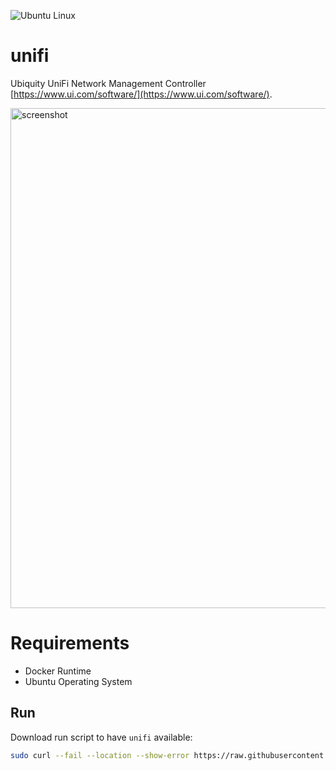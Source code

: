 ![Ubuntu Linux](https://img.shields.io/badge/tested-ubuntu-green.svg)

# unifi

Ubiquity UniFi Network Management Controller [https://www.ui.com/software/](https://www.ui.com/software/).

<img src="https://prd-www-cdn.ubnt.com/media/images/dashboard/frames/unifi-image@2x.png" alt="screenshot" width="800" />

# Requirements

- Docker Runtime
- Ubuntu Operating System

## Run

Download run script to have `unifi` available:

```bash
sudo curl --fail --location --show-error https://raw.githubusercontent.com/suckowbiz/dockerside/master/unifi/unifi -o /usr/local/bin/unifi && sudo chmod +x /usr/local/bin/unifi
```







